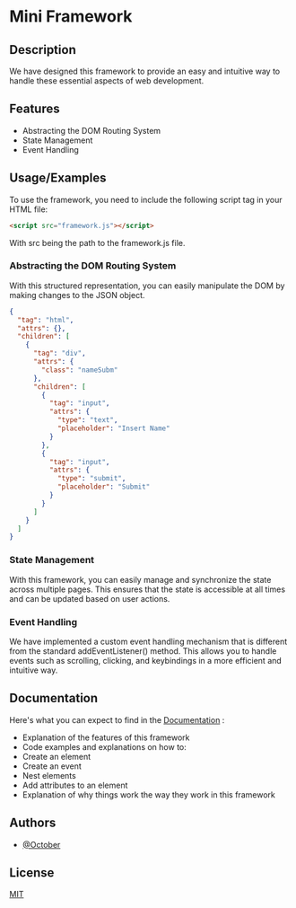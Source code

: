 # Mini Framework
## Description 
We have designed this framework to provide an easy and intuitive way to handle these essential aspects of web development.  

## Features

- Abstracting the DOM Routing System
- State Management
- Event Handling

## Usage/Examples

To use the framework, you need to include the following script tag in your HTML file:
```html
<script src="framework.js"></script>
```
With src being the path to the framework.js file.

### Abstracting the DOM Routing System
With this structured representation, you can easily manipulate the DOM by making changes to the JSON object.

```json
{
  "tag": "html",
  "attrs": {},
  "children": [
    {
      "tag": "div",
      "attrs": {
        "class": "nameSubm"
      },
      "children": [
        {
          "tag": "input",
          "attrs": {
            "type": "text",
            "placeholder": "Insert Name"
          }
        },
        {
          "tag": "input",
          "attrs": {
            "type": "submit",
            "placeholder": "Submit"
          }
        }
      ]
    }
  ]
}
```

### State Management

With this framework, you can easily manage and synchronize the state across multiple pages. This ensures that the state is accessible at all times and can be updated based on user actions.

### Event Handling

We have implemented a custom event handling mechanism that is different from the standard addEventListener() method. This allows you to handle events such as scrolling, clicking, and keybindings in a more efficient and intuitive way.

## Documentation

Here's what you can expect to find in the [Documentation](https://github.com/october45/mini-framework/mini-framework.md) :
- Explanation of the features of this framework
- Code examples and explanations on how to:
- Create an element
- Create an event
- Nest elements
- Add attributes to an element
- Explanation of why things work the way they work in this framework

 
## Authors

- [@October](https://github.com/october45)

## License

[MIT](https://choosealicense.com/licenses/mit/)

